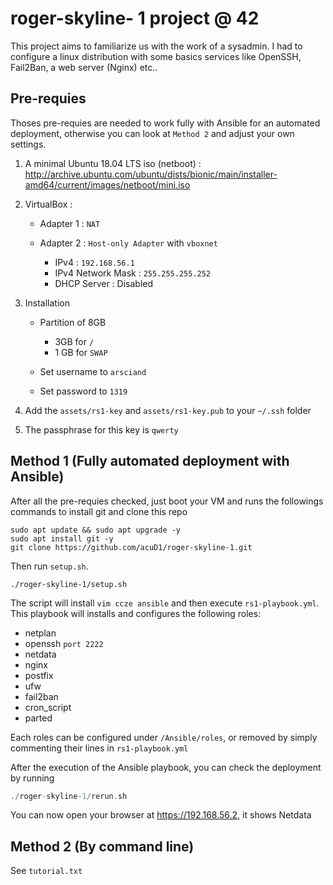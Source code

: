 # roger-skyline- 1 project @ 42

This project aims to familiarize us with the work of a sysadmin. I had to configure a linux distribution with some basics services like OpenSSH, Fail2Ban, a web server (Nginx) etc..

## Pre-requies

Thoses pre-requies are needed to work fully with Ansible for an automated deployment, otherwise you can look at ```Method 2``` and adjust your own settings.
1.  A minimal Ubuntu 18.04 LTS iso (netboot) : <http://archive.ubuntu.com/ubuntu/dists/bionic/main/installer-amd64/current/images/netboot/mini.iso>

2.  VirtualBox :
    -   Adapter 1 : ```NAT```

    -   Adapter 2 : ```Host-only Adapter``` with ```vboxnet```
        -   IPv4 : ```192.168.56.1```
        -   IPv4 Network Mask : ```255.255.255.252```
        -   DHCP Server : Disabled

3.  Installation
    -   Partition of 8GB
        -   3GB for ```/```
        -   1 GB for ```SWAP```

    -   Set username to ```arsciand```

    -   Set password to ```1319```

4. Add the ```assets/rs1-key``` and ```assets/rs1-key.pub``` to your ```~/.ssh``` folder
5. The passphrase for this key is ```qwerty```
## Method 1 (Fully automated deployment with Ansible)

After all the pre-requies checked, just boot your VM and runs the followings commands to install git and clone this repo
```
sudo apt update && sudo apt upgrade -y
sudo apt install git -y
git clone https://github.com/acuD1/roger-skyline-1.git
```

Then run ```setup.sh```.
```
./roger-skyline-1/setup.sh
```

The script will install ```vim ccze ansible``` and then execute ```rs1-playbook.yml```. This playbook will installs and configures the following roles:

-   netplan
-   openssh ```port 2222```
-   netdata
-   nginx
-   postfix
-   ufw
-   fail2ban
-   cron_script
-   parted

Each roles can be configured under ```/Ansible/roles```, or removed by simply commenting their lines in ```rs1-playbook.yml```

After the execution of the Ansible playbook, you can check the deployment by running
```C
./roger-skyline-1/rerun.sh
```

You can now open your browser at https://192.168.56.2, it shows Netdata

## Method 2 (By command line)

See ```tutorial.txt```

